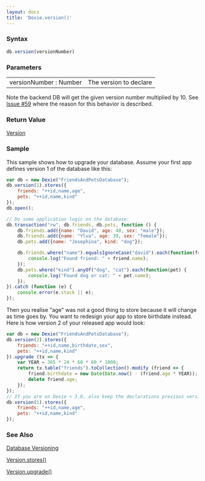 ```yaml
---
layout: docs
title: 'Dexie.version()'
---
```


### Syntax

```javascript
db.version(versionNumber)
```

### Parameters
<table>
<tr><td>versionNumber : Number</td><td>The version to declare</td></tr>
</table>

Note the backend DB will get the given version number multiplied by 10. See [Issue #59](https://github.com/dfahlander/Dexie.js/issues/59) where the reason for this behavior is described.

### Return Value

[Version](/docs/Version/Version)

### Sample

This sample shows how to upgrade your database. Assume your first app defines version 1 of the database like this:

```javascript
var db = new Dexie("FriendsAndPetsDatabase");
db.version(1).stores({
    friends: "++id,name,age",
    pets: "++id,name,kind"
});
db.open(); 

// Do some application logic on the database:
db.transaction("rw", db.friends, db.pets, function () {
    db.friends.add({name: "David", age: 40, sex: "male"});
    db.friends.add({name: "Ylva", age: 39, sex: "female"});
    db.pets.add({name: "Josephina", kind: "dog"});

    db.friends.where("name").equalsIgnoreCase("david").each(function(friend) {
        console.log("Found friend: " + friend.name);
    });
    db.pets.where("kind").anyOf("dog", "cat").each(function(pet) {
        console.log("Found dog or cat: " + pet.name);
    });
}).catch (function (e) {
    console.error(e.stack || e);
});
```

Then you realise "age" was not a good thing to store because it will change as time goes by. You want to redesign your app to store birthdate instead. Here is how version 2 of your released app would look:

```javascript
var db = new Dexie("FriendsAndPetsDatabase");
db.version(2).stores({
    friends: "++id,name,birthdate,sex",
    pets: "++id,name,kind"
}).upgrade (tx => {
    var YEAR = 365 * 24 * 60 * 60 * 1000;
    return tx.table("friends").toCollection().modify (friend => {
        friend.birthdate = new Date(Date.now() - (friend.age * YEAR));
        delete friend.age;
    });
});
// If you are on Dexie < 3.0, also keep the declarations previous versions
db.version(1).stores({
    friends: "++id,name,age",
    pets: "++id,name,kind"
});
```

### See Also

[Database Versioning](/docs/Tutorial/Design#database-versioning)

[Version.stores()](/docs/Version/Version.stores())

[Version.upgrade()](/docs/Version/Version.upgrade())
